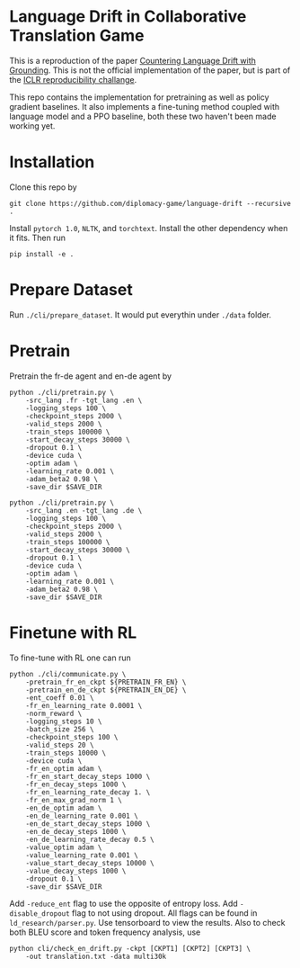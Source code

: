 # Language Drift in Collaborative Translation Game
This is a reproduction of the paper [Countering Language Drift with Grounding](https://openreview.net/forum?id=BkMn9jAcYQ). This is not the
official implementation of the paper, but is part of the [ICLR reproducibility challange](https://reproducibility-challenge.github.io/iclr_2019/).

This repo contains the implementation for pretraining as well as policy gradient baselines. It also implements a fine-tuning method coupled with
language model and a PPO baseline, both these two haven't been made working yet.

# Installation
Clone this repo by
```
git clone https://github.com/diplomacy-game/language-drift --recursive .
```
Install `pytorch 1.0`, `NLTK`, and `torchtext`. Install the other dependency when it fits. Then run
```
pip install -e .
```

# Prepare Dataset
Run `./cli/prepare_dataset`. It would put everythin under `./data` folder.

# Pretrain
Pretrain the fr-de agent and en-de agent by
```
python ./cli/pretrain.py \
	-src_lang .fr -tgt_lang .en \
	-logging_steps 100 \
	-checkpoint_steps 2000 \
	-valid_steps 2000 \
	-train_steps 100000 \
	-start_decay_steps 30000 \
	-dropout 0.1 \
	-device cuda \
	-optim adam \
	-learning_rate 0.001 \
	-adam_beta2 0.98 \
	-save_dir $SAVE_DIR
```
```
python ./cli/pretrain.py \
	-src_lang .en -tgt_lang .de \
	-logging_steps 100 \
	-checkpoint_steps 2000 \
	-valid_steps 2000 \
	-train_steps 100000 \
	-start_decay_steps 30000 \
	-dropout 0.1 \
	-device cuda \
	-optim adam \
	-learning_rate 0.001 \
	-adam_beta2 0.98 \
	-save_dir $SAVE_DIR
```

# Finetune with RL
To fine-tune with RL one can run
```
python ./cli/communicate.py \
	-pretrain_fr_en_ckpt ${PRETRAIN_FR_EN} \
	-pretrain_en_de_ckpt ${PRETRAIN_EN_DE} \
	-ent_coeff 0.01 \
	-fr_en_learning_rate 0.0001 \
	-norm_reward \
	-logging_steps 10 \
	-batch_size 256 \
	-checkpoint_steps 100 \
	-valid_steps 20 \
	-train_steps 10000 \
	-device cuda \
	-fr_en_optim adam \
	-fr_en_start_decay_steps 1000 \
	-fr_en_decay_steps 1000 \
	-fr_en_learning_rate_decay 1. \
	-fr_en_max_grad_norm 1 \
	-en_de_optim adam \
	-en_de_learning_rate 0.001 \
	-en_de_start_decay_steps 1000 \
	-en_de_decay_steps 1000 \
	-en_de_learning_rate_decay 0.5 \
	-value_optim adam \
	-value_learning_rate 0.001 \
	-value_start_decay_steps 10000 \
	-value_decay_steps 1000 \
	-dropout 0.1 \
	-save_dir $SAVE_DIR
```
Add `-reduce_ent` flag to use the opposite of entropy loss. Add `-disable_dropout` flag to not using dropout.
All flags can be found in `ld_research/parser.py`. Use tensorboard to view the results. Also to check both BLEU score and token frequency analysis, use
```
python cli/check_en_drift.py -ckpt [CKPT1] [CKPT2] [CKPT3] \
    -out translation.txt -data multi30k
```
